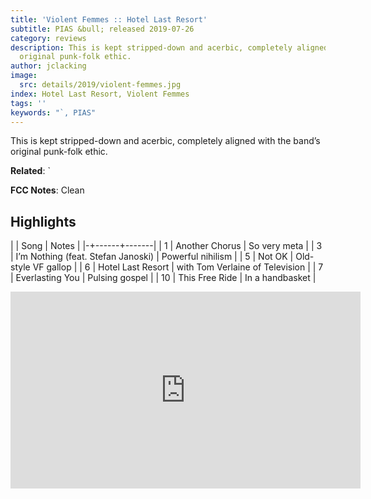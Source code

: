 ```yaml
---
title: 'Violent Femmes :: Hotel Last Resort'
subtitle: PIAS &bull; released 2019-07-26
category: reviews
description: This is kept stripped-down and acerbic, completely aligned with the band’s
  original punk-folk ethic.
author: jclacking
image:
  src: details/2019/violent-femmes.jpg
index: Hotel Last Resort, Violent Femmes
tags: ''
keywords: "`, PIAS"
---
```

This is kept stripped-down and acerbic, completely aligned with the band’s original punk-folk ethic.<!--more-->

**Related**: `

**FCC Notes**: Clean

## Highlights

| | Song | Notes |
|-+------+-------|
| 1 | Another Chorus | So very meta |
| 3 | I’m Nothing (feat. Stefan Janoski) | Powerful nihilism |
| 5 | Not OK | Old-style VF gallop |
| 6 | Hotel Last Resort  | with Tom Verlaine of Television |
| 7 | Everlasting You | Pulsing gospel |
| 10 | This Free Ride | In a handbasket |

<div class="tlo-detail-video"><iframe width="560" height="315" src="https://www.youtube.com/embed/zpiR8L3_fNo" frameborder="0" allow="autoplay; encrypted-media" allowfullscreen></iframe></div>

